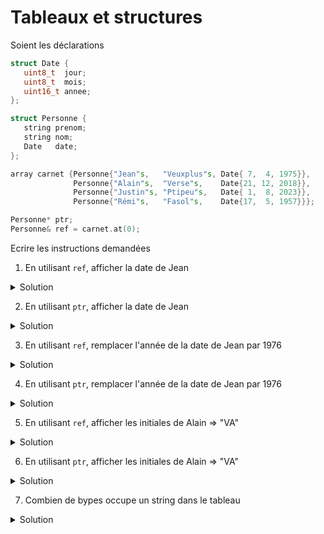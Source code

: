 # Tableaux et structures

Soient les déclarations

~~~cpp
struct Date {
   uint8_t  jour;
   uint8_t  mois;
   uint16_t annee;
};

struct Personne {
   string prenom;
   string nom;
   Date   date;
};

array carnet {Personne{"Jean"s,   "Veuxplus"s, Date{ 7,  4, 1975}},
              Personne{"Alain"s,  "Verse"s,    Date{21, 12, 2018}},
              Personne{"Justin"s, "Ptipeu"s,   Date{ 1,  8, 2023}},
              Personne{"Rémi"s,   "Fasol"s,    Date{17,  5, 1957}}};

Personne* ptr;
Personne& ref = carnet.at(0);
~~~

Ecrire les instructions demandées
<br>

1) En utilisant `ref`, afficher la date de Jean

<details>
<summary>Solution</summary>

~~~cpp
cout << ref.date;
~~~

----------------------------------------

</details>

2) En utilisant `ptr`, afficher la date de Jean

<details>
<summary>Solution</summary>

~~~cpp
// ces 3 affectations sont identiques
ptr = &carnet.at(0);
ptr = &carnet[0];
ptr = carnet.data();

cout << ptr->date;
~~~

----------------------------------------

</details>

3) En utilisant `ref`, remplacer l'année de la date de Jean par 1976

<details>
<summary>Solution</summary>

~~~cpp
ref.date.annee = 1976;
~~~

----------------------------------------

</details>

4) En utilisant `ptr`, remplacer l'année de la date de Jean par 1976

<details>
<summary>Solution</summary>

~~~cpp
ptr->date.annee = 1976;
~~~

----------------------------------------

</details>

5) En utilisant `ref`, afficher les initiales de Alain => "VA"

<details>
<summary>Solution</summary>

~~~cpp
// difficile, une référence ne peut pas être ré-affectée
cout << (&ref + 1)->prenom[0] << (&ref + 1)->nom[0] << endl;
~~~

----------------------------------------

</details>

6) En utilisant `ptr`, afficher les initiales de Alain => "VA"

<details>
<summary>Solution</summary>

~~~cpp
// ces 4 affectations sont identiques
++ptr;
ptr = &carnet.at(1);
ptr = &carnet[1];
ptr = carnet.data() + 1;

cout << ptr->prenom[0] << ptr->nom[0] << endl;
~~~

----------------------------------------

</details>

7) Combien de bypes occupe un string dans le tableau

<details>
<summary>Solution</summary>

**Invariablement 8 bytes**.<br>
Un tableau contient des éléments de même taille,
alors qu'un string peut stocker un nombre différent de caractères.<br>
La partie `string.data` n'est pas dans le tableau, seule la structure du string s'y trouve

~~~cpp
// Pour s'en convaincre
carnet.at(0).nom = "Un nom plus long pour agrandir le str";


cout << "sizeof(Personne)     : " << sizeof(Personne)                   << endl;
cout << "sizeof(Personne) x 4 : " << sizeof(Personne) * 4               << endl;
cout << "sizeof(Carnet)       : " << sizeof(carnet)                     << endl;

cout << "carnet.data - debut  : " << carnet.data()                      << endl;
cout << "carnet.data - fin    : " << carnet.data() + carnet.size()      << endl;
cout << "jean.nom.data        : " << (void*)(carnet.at(0).nom.data())   << endl;

// sizeof(Personne)     : 56
// sizeof(Personne) x 4 : 224
// sizeof(Carnet)       : 224
// carnet.data - debut  : 0x16cf2f4d8
// carnet.data - fin    : 0x16cf2f5b8
// jean.nom.data        : 0x600002eec270
~~~

----------------------------------------

</details>
